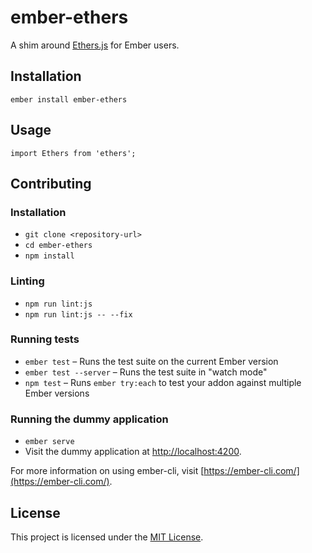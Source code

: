 ember-ethers
==============================================================================

A shim around [Ethers.js](https://github.com/ethers-io/ethers.js) for Ember users.

Installation
------------------------------------------------------------------------------

```
ember install ember-ethers
```


Usage
------------------------------------------------------------------------------

`import Ethers from 'ethers';`


Contributing
------------------------------------------------------------------------------

### Installation

* `git clone <repository-url>`
* `cd ember-ethers`
* `npm install`

### Linting

* `npm run lint:js`
* `npm run lint:js -- --fix`

### Running tests

* `ember test` – Runs the test suite on the current Ember version
* `ember test --server` – Runs the test suite in "watch mode"
* `npm test` – Runs `ember try:each` to test your addon against multiple Ember versions

### Running the dummy application

* `ember serve`
* Visit the dummy application at [http://localhost:4200](http://localhost:4200).

For more information on using ember-cli, visit [https://ember-cli.com/](https://ember-cli.com/).

License
------------------------------------------------------------------------------

This project is licensed under the [MIT License](LICENSE.md).
